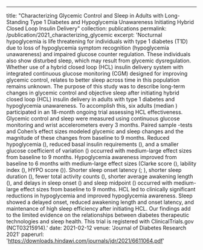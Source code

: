 ---
title: "Characterizing Glycemic Control and Sleep in Adults with Long-Standing Type 1 Diabetes and Hypoglycemia Unawareness Initiating Hybrid Closed Loop Insulin Delivery"
collection: publications
permalink: /publication/2021_characterizing_glycemic
excerpt: 'Nocturnal hypoglycemia is life threatening for individuals with type 1 diabetes (T1D) due to loss of hypoglycemia symptom recognition (hypoglycemia unawareness) and impaired glucose counter regulation. These individuals also show disturbed sleep, which may result from glycemic dysregulation. Whether use of a hybrid closed loop (HCL) insulin delivery system with integrated continuous glucose monitoring (CGM) designed for improving glycemic control, relates to better sleep across time in this population remains unknown. The purpose of this study was to describe long-term changes in glycemic control and objective sleep after initiating hybrid closed loop (HCL) insulin delivery in adults with type 1 diabetes and hypoglycemia unawareness. To accomplish this, six adults (median ) participated in an 18-month ongoing trial assessing HCL effectiveness. Glycemic control and sleep were measured using continuous glucose monitoring and wrist accelerometers every 3 months. Paired sample -tests and Cohen’s  effect sizes modeled glycemic and sleep changes and the magnitude of these changes from baseline to 9 months. Reduced hypoglycemia (), reduced basal insulin requirements (), and a smaller glucose coefficient of variation () occurred with medium-large effect sizes from baseline to 9 months. Hypoglycemia awareness improved from baseline to 6 months with medium-large effect sizes (Clarke score (), lability index (), HYPO score ()). Shorter sleep onset latency (; ), shorter sleep duration (), fewer total activity counts (), shorter average awakening length (), and delays in sleep onset () and sleep midpoint () occurred with medium-large effect sizes from baseline to 9 months. HCL led to clinically significant reductions in hypoglycemia and improved hypoglycemia awareness. Sleep showed a delayed onset, reduced awakening length and onset latency, and maintenance of high sleep efficiency after initiating HCL. Our findings add to the limited evidence on the relationships between diabetes therapeutic technologies and sleep health. This trial is registered with ClinicalTrials.gov (NCT03215914).'
date: 2021-02-12
venue: 'Journal of Diabetes Research 2021'
paperurl: 'https://downloads.hindawi.com/journals/jdr/2021/6611064.pdf'

